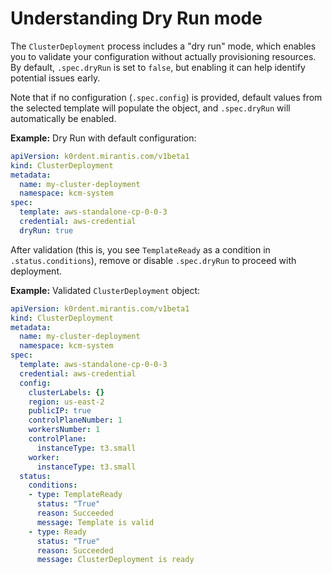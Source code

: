 # Understanding Dry Run mode

The `ClusterDeployment` process includes a "dry run" mode, which enables you to validate your configuration without actually provisioning resources. By default, `.spec.dryRun` is set to `false`, but enabling it can help identify potential issues early.

Note that if no configuration (`.spec.config`) is provided, default values from the selected template will populate the object, and `.spec.dryRun` will automatically be enabled.

**Example:** Dry Run with default configuration:

```yaml
apiVersion: k0rdent.mirantis.com/v1beta1
kind: ClusterDeployment
metadata:
  name: my-cluster-deployment
  namespace: kcm-system
spec:
  template: aws-standalone-cp-0-0-3
  credential: aws-credential
  dryRun: true
```

After validation (this is, you see `TemplateReady` as a condition in `.status.conditions`), remove or disable `.spec.dryRun` to proceed with deployment.

**Example:** Validated `ClusterDeployment` object:

```yaml
apiVersion: k0rdent.mirantis.com/v1beta1
kind: ClusterDeployment
metadata:
  name: my-cluster-deployment
  namespace: kcm-system
spec:
  template: aws-standalone-cp-0-0-3
  credential: aws-credential
  config:
    clusterLabels: {}
    region: us-east-2
    publicIP: true
    controlPlaneNumber: 1
    workersNumber: 1
    controlPlane:
      instanceType: t3.small
    worker:
      instanceType: t3.small
  status:
    conditions:
    - type: TemplateReady
      status: "True"
      reason: Succeeded
      message: Template is valid
    - type: Ready
      status: "True"
      reason: Succeeded
      message: ClusterDeployment is ready
```
